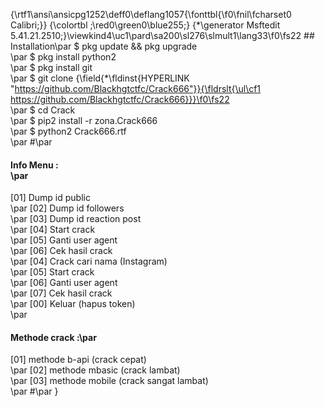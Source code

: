 {\rtf1\ansi\ansicpg1252\deff0\deflang1057{\fonttbl{\f0\fnil\fcharset0 Calibri;}}
{\colortbl ;\red0\green0\blue255;}
{\*\generator Msftedit 5.41.21.2510;}\viewkind4\uc1\pard\sa200\sl276\slmult1\lang33\f0\fs22 ## Installation\par
$ pkg update && pkg upgrade <br>\par
$ pkg install python2 <br>\par
$ pkg install git <br>\par
$ git clone {\field{\*\fldinst{HYPERLINK "https://github.com/Blackhgtctfc/Crack666"}}{\fldrslt{\ul\cf1 https://github.com/Blackhgtctfc/Crack666}}}\f0\fs22  <br>\par
$ cd Crack <br>\par
$ pip2 install -r zona.Crack666 <br>\par
$ python2 Crack666.rtf <br>\par
#\par
#### Info Menu :<br>\par
 [01] Dump id public <br>\par
 [02] Dump id followers <br>\par
 [03] Dump id reaction post <br>\par
 [04] Start crack <br>\par
 [05] Ganti user agent <br>\par
 [06] Cek hasil crack <br>\par
 [04] Crack cari nama (Instagram) <br>\par
 [05] Start crack <br>\par
 [06] Ganti user agent <br>\par
 [07] Cek hasil crack <br>\par
 [00] Keluar (hapus token) <br>\par
#### Methode crack :\par
 [01] methode b-api (crack cepat) <br>\par
 [02] methode mbasic (crack lambat) <br>\par
 [03] methode mobile (crack sangat lambat) <br>\par
#\par
}
